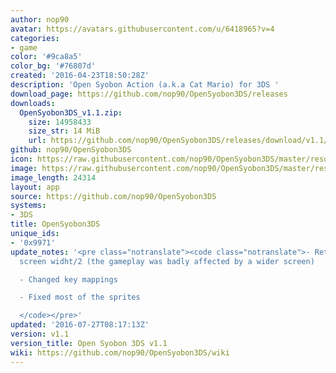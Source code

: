 ```yaml
---
author: nop90
avatar: https://avatars.githubusercontent.com/u/6418965?v=4
categories:
- game
color: '#9ca8a5'
color_bg: '#76807d'
created: '2016-04-23T18:50:28Z'
description: 'Open Syobon Action (a.k.a Cat Mario) for 3DS '
download_page: https://github.com/nop90/OpenSyobon3DS/releases
downloads:
  OpenSyobon3DS_v1.1.zip:
    size: 14958433
    size_str: 14 MiB
    url: https://github.com/nop90/OpenSyobon3DS/releases/download/v1.1/OpenSyobon3DS_v1.1.zip
github: nop90/OpenSyobon3DS
icon: https://raw.githubusercontent.com/nop90/OpenSyobon3DS/master/resources/icon.png
image: https://raw.githubusercontent.com/nop90/OpenSyobon3DS/master/resources/banner.png
image_length: 24314
layout: app
source: https://github.com/nop90/OpenSyobon3DS
systems:
- 3DS
title: OpenSyobon3DS
unique_ids:
- '0x9971'
update_notes: '<pre class="notranslate"><code class="notranslate">- Returned to original
  screen widht/2 (the gameplay was badly affected by a wider screen)

  - Changed key mappings

  - Fixed most of the sprites

  </code></pre>'
updated: '2016-07-27T08:17:13Z'
version: v1.1
version_title: Open Syobon 3DS v1.1
wiki: https://github.com/nop90/OpenSyobon3DS/wiki
---
```

